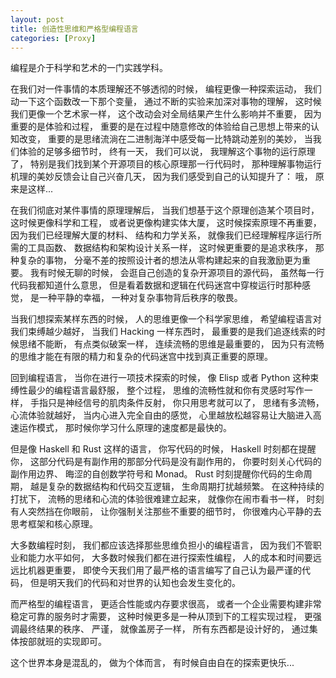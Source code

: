 ```yaml
---
layout: post
title: 创造性思维和严格型编程语言
categories: [Proxy]
---
```


编程是介于科学和艺术的一门实践学科。

在我们对一件事情的本质理解还不够透彻的时候， 编程更像一种探索运动， 我们动一下这个函数改一下那个变量， 通过不断的实验来加深对事物的理解， 这时候我们更像一个艺术家一样， 这个改动会对全局结果产生什么影响并不重要， 因为重要的是体验和过程， 重要的是在过程中随意修改的体验给自己思想上带来的认知改变， 重要的是思绪流淌在二进制海洋中感受每一比特跳动差别的美妙， 当我们体验的足够多细节时， 终有一天， 我们可以说， 我理解这个事物的运行原理了， 特别是我们找到某个开源项目的核心原理那一行代码时， 那种理解事物运行机理的美妙反馈会让自己兴奋几天， 因为我们感受到自己的认知提升了： 哦， 原来是这样...

在我们彻底对某件事情的原理理解后， 当我们想基于这个原理创造某个项目时， 这时候更像科学和工程， 或者说更像构建实体大厦， 这时候探索原理不再重要， 因为我们已经理解大厦的材料、 结构和力学关系， 就像我们已经理解程序运行所需的工具函数、 数据结构和架构设计关系一样， 这时候更重要的是追求秩序， 那种复杂的事物， 分毫不差的按照设计者的想法从零构建起来的自我激励更为重要。 我有时候无聊的时候， 会逛自己创造的复杂开源项目的源代码， 虽然每一行代码我都知道什么意思， 但是看着数据和逻辑在代码迷宫中穿梭运行时那种感觉， 是一种平静的幸福， 一种对复杂事物背后秩序的敬畏。

当我们想探索某样东西的时候， 人的思维更像一个科学家思维， 希望编程语言对我们束缚越少越好， 当我们 Hacking 一样东西时， 最重要的是我们追逐线索的时候思绪不能断， 有点类似破案一样， 连续流畅的思维是最重要的， 因为只有流畅的思维才能在有限的精力和复杂的代码迷宫中找到真正重要的原理。

回到编程语言， 当你在进行一项技术探索的时候， 像 Elisp 或者 Python 这种束缚性最少的编程语言最舒服， 整个过程， 思维的流畅性就和你有灵感时写作一样， 手指只是神经信号的肌肉条件反射， 你只用思考就可以了， 思绪有多流畅， 心流体验就越好， 当内心进入完全自由的感觉， 心里越放松越容易让大脑进入高速运作模式， 那时候你学习什么原理的速度都是最快的。

但是像 Haskell 和 Rust 这样的语言， 你写代码的时候， Haskell 时刻都在提醒你， 这部分代码是有副作用的那部分代码是没有副作用的， 你要时刻关心代码的副作用边界、 晦涩的自创数学符号和 Monad。 Rust 时刻提醒你代码的生命周期， 越是复杂的数据结构和代码交互逻辑， 生命周期打扰越频繁。 在这种持续的打扰下， 流畅的思绪和心流的体验很难建立起来， 就像你在闹市看书一样， 时刻有人突然挡在你眼前， 让你强制关注那些不重要的细节时， 你很难内心平静的去思考框架和核心原理。

大多数编程时刻， 我们都应该选择那些思维负担小的编程语言， 因为我们不管职业和能力水平如何， 大多数时候我们都在进行探索性编程， 人的成本和时间要远远比机器更重要， 即使今天我们用了最严格的语言编写了自己认为最严谨的代码， 但是明天我们的代码和对世界的认知也会发生变化的。 

而严格型的编程语言， 更适合性能或内存要求很高， 或者一个企业需要构建非常稳定可靠的服务时才需要， 这种时候更多是一种从顶到下的工程实现过程， 更强调最终结果的秩序、 严谨， 就像盖房子一样， 所有东西都是设计好的， 通过集体按部就班的实现即可。

这个世界本身是混乱的， 做为个体而言， 有时候自由自在的探索更快乐...
